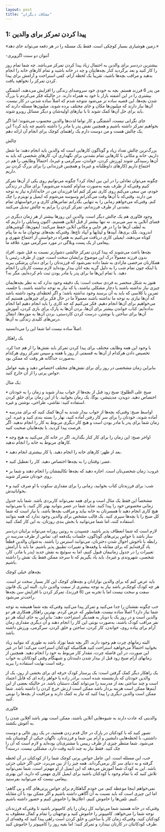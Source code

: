 ```yaml
---
layout: post
title: "مشکلات دیگران"
---
```

1: پیدا کردن تمرکز برای والدین
------------------------------

«زمین هوشیاری بسیار کوچکی است. فقط یک مسئله را در هر دفعه می‌تواند جای
دهد.»

-آنتوان دو سنت اگزوپری

بیشترین دردسر برای والدین به احتمال زیاد پیدا کردن تمرکز می‌باشد. چه شما
تمام روز را کار کنید و بعد برگردید کنار بچه‌هایتان و چه در خانه باشید و
تمام کارهای خانه را انجام بدهید و مراقب بچه‌ها باشید، تقریباً یک لحظه
آرام، کمی استراحت و آرامش برای پیدا کردن تمرکز را نخواهید یافت.

من پدر 6 فرزند هستم. بچه به خودی خود سروصدای زندگی را افزایش می‌دهند،
آشفتگی بیشتری را در این آشفته بازار با خود به همراه دارند. در حالیکه فکر
می‌کردم با بزرگ شدن بچه‌ها، این قضیه ساده تر می‌شود متوجه شدم که اصلاً
ساده شدنی در کار نیست. آن‌ها نیاز دارند که میلیون‌ها مکان و جای مختلف
برده شوند، میلیون‌ها مسئله دارند که باید برای حل آن‌ها کمک شوند تا با
نیازهای اولیه‌شان و دیگر مسائل روبرو شوند.

جای نگرانی نیست، آشفتگی و کار تواما لذت‌ها والدین محسوب می‌شوند؛ اما اگر
بخواهیم تمرکز داشته باشیم و همچنین نقش پدر یا مادر را داشته باشیم چه
باید کرد؟ این یک چالش هست و من دوست دارم یک راهنمای کوچک برای انجام آن
ارائه دهم.

چالش

بزرگ‌ترین چالش تعداد زیاد و گوناگون کارهایی است که والدین باید انجام
دهند: ما شغل داریم، خانه و مکانی با کارهایی تمام نشدنی برای نگهداری آن،
کارهای شخصی که باید به آن‌ها رسیدگی شوند (ورزش کردن، خواندن، سرگرمی و
غیره)، احتمالاً وظایفی را هم در اجتماع داریم (کارهای داوطلبانه و غیره) و
همچنین فرزندانی را برای بزرگ کردن نیز داریم.

چگونه می‌توان تعادلی را در این بین ایجاد کرد؟ چگونه می‌توانیم روی یکی از
آن‌ها تمرکز کنیم وقتی‌که از طرف بقیه به‌صورت مداوام کشیده می‌شویم؟ برای
مثال در زندگی خودم، من سعی می‌کنم روی کاری تمرکز کنم اما فرزندان من در
خانه/اداره نیاز به توجه من دارند. وقتی‌که با آن‌ها وقت می‌گذرانم وسوسه
می‌شوم که ایمیل و تویترم را چک کنم. وقتی‌که می‌خواهم زمانی را به تنهایی
بگذرانم تماس‌های کاری و درخواستهای تمام نشدنی از طرف فرزندانم، تمرکز
کردن را برایم به چالش تبدیل می‌کنند.

وجود فنّاوری هم یک چالش دیگر است. والدین این روزها بیشتر از هر زمان
دیگری در فضای آنلاین به سر می‌برند. نه تنها بیشتر از قبل آنلاین هستیم،
اکنون وسایلی را داریم که به لطف آن‌ها ما را در هر جایی و مکانی آنلاین
حفظ می‌کنند: آیفون‌ها، گوشی‌های اندروید، بلک بری‌ها، آیپدها و لپتاپها و
آیپاد تاچ‌ها. وقتی‌که بچه‌های نوجوان ما به ما پیام کوتاه می‌دهند، ایمیلی
کاری دریافت می‌کنیم به همراه درخواستی از اجتماع شهری و پیغامی از یک پست
وبلاگی در مورد سرگرمی مورد علاقه ما.

بچه‌ها باعث می‌شوند که پیدا کردن تمرکز چالشی دشوارتر نسبت به قبل شود.
افراد بدون فرزند معمولاً درک این موضوع برایشان سخت است، چون از طرف رئیس
یا همکارتان مرخصی مازادی به شما داده نمی‌شود که فرزندتان را برای دندان
پزشکی ببرید یا اینکه چون تمام شب را به دلیل گریه بچه اتان بیدار بوده‌اید
لازم نیست کارتان را انجام دهید. با تمام این‌ها ما برای پدر یا مادر بودن
ثبت نام کرده‌ایم، مگر نه؟

هنوز به شکل منحصر به فردی سخت است: یک دقیقه وجود ندارد که به نظر
بچه‌هایمان چیزی نیاز نداشته باشند یا دچار مشکلی نباشند، یا که نیاز به
توجه نداشته باشند، یا جلسه، تمرین یا کلاسی که باید به آن برسند وجود
نداشته باشد؛ و اگر لحظه‌ای وجود داشته باشد که آن‌ها نیازی به توجه ما
نداشته باشند معمولاً ما در حال فکر برای چیزهایی هستیم که می‌خواهیم برای
آن‌ها انجام دهیم. فکر می‌کنیم که چه کاری را باید انجام دهیم اما انجام
نداده‌ایم: کتاب خواندن بیشتر برای آن‌ها، بردن آن‌ها به پارک برای بازی
کردن، آموزش آن‌ها برای ساختن یا نوشتن، درست کردن کاردستی، بردن آن‌ها به
موزه‌ها، انتقال درس‌های کلیدی زندگی به آن‌ها.

اصلاً ساده نیست اما شما این را می‌دانستید.

یک راهکار

با وجود این همه وظایف مختلف برای پیدا کردن تمرکز باید نقش‌ها را از هم
جدا کرد. تخصیص دادن هرکدام از آن‌ها به قسمتی از روز یا هفته و سپس تمرکز
روی هرکدام به‌صورت جداگانه هر وقت که ممکن بود.

بنابراین زمان مشخصی در روز رأی برای نقش‌های مختلف اختصاص دهید و بقیه
عوامل حواس پرتی را از آن خارج کنید.

یک مثال:

• صبح علی الطلوع: صبح زود قبل از بچه‌ها از خواب بیدار شوید و زمان را به
خودتان اختصاص دهید. دویدن، مدیتیشن، یوگا، یک رمان بخوانید. یا از این
زمان برای خلق کردن استفاده کنید: نقاشی، طراحی، نوشتن و غیره.

• اواسط صبح: وقتی‌که بچه‌ها از خواب بیدار شدند به آن‌ها کمک کنید که برای
مدرسه آماده شوند، خودتان را برای سر کار رفتن آماده کنید، نهار را بسته
بندی کنید و غیره. این زمان شما برای پدر یا مادر بودن است و هیچ کار دیگری
مربوط به کار را انجام ندهید. اگر فرصت پیدا کردید، با بچه‌هایتان صحبت
کنید.

• اواخر صبح: این زمان را برای کار کنار بگذارید. اگر در خانه کار می‌کنید
به هیج وجه کارهای مربوط به خانه را انجام ندهید.

• بعد از ظهر: کارهای خانه را انجام دهید. یا کار بیشتری انجام دهید.

• عصر: وقتتان را به بچه‌ها اختصاص دهید. کار را تعطیل کنید.

• غروب: زمان شخصی‌تان است. اجازه دهید که بچه‌ها تکالیفشان را انجام دهند
و شما بر روی خودتان متمرکز شوید.

• شب: برای فرزندتان کتاب بخوانید، زمانی را برای مقداری سکوت با او صرف
کنید و بخوابانیدش.

مشخصاً این فقط یک مثال است و برای همه نمی‌تواند کاربردی باشد. شما باید
جدول زمانی مخصوص خود را پیدا کنید. شاید شما در عصر بتوانید بهتر کار
کنید، یا نمی‌توانید هیچ کاری انجام دهید تا همسرتان به خانه بیاید و مراقب
بچه‌ها باشد، یا نیاز است که شما کل صبح را با بچه‌ها سپری کنید. یک قالب
مشخص برای والدین وجود ندارد که همه بتوانند استفاده کنند، اما شما
می‌توانید با بخش بندی روزتان، به این کار کمک کنید.

لازم است که شما انعطاف پذیر باشید. چسپیدن به روتین روزانه می‌تواند
برایتان دردسر ساز باشد با حواس پرتی‌های گوناگون، جلسات یکدفعه ای، تماس
از طرف مدرسه در رابطه با ناخوش احوال شدن دخترتان، می‌توانند استرس زا
باشند. به‌عنوان والدین قطعاً یاد گرفته‌ایم که برای مقابله با وقفه‌ها و
تغییرات تطبیق پذیر باشیم. ما باید با آرامش تغییرات را در جدول زمانیمان
قبول کنیم، اما به سوئیچ به نقش جدید (پدر یا مادر، کار، شخصی، شهروندی و
غیره)، باید یاد بگیریم که تا سرحد ممکن فقط یک نقش را داشته باشیم.

بچه‌های خیلی کوچک

باید عرض کنم که برای والدین نوازادان و بچه‌های کوچک این کار بسیار سخت تر
است. هر چه کودک کوچک‌تر باشد نیاز به توجه بیشتری از سمت والدین دارد.
البته این یک قانون سفت و سخت نیست اما با تجربه من (6 فرزند)، تمرکز کردن
با افزایش سن بچه‌ها راحت‌تر می‌شود.

خب چگونه نقشتان را جدا می‌کنید و تمرکز پیدا می‌کنید وقتی‌که بچه شما
همیشه به توجه شما نیاز دارد؟ اصلاً ساده نیست، همانطور که عرض کردم.
بهترین راهکار همکاری هر دو والدین است و در روز یک یا دوبار به همدیگر
استراحت دهند؛ بنابراین به جای اینکه هر دو نفر مراقب کودک باشند، به‌صورت
نوبتی این کار را انجام دهند و آن دیگری مقداری زمان آرام برای پیاده روی،
خواندن، کار کردن، ساختن و خلق کردن، سرگرمی، ورزش داشته باشد.

البته زمانهای چرت هم وجود دارند. اگر بچه شما نوزاد باشد به طوری که
نتوانید زیاد بخوابید احتمالاً می‌خواهید استراحت کنید هنگامیکه کودکتان
استراحت می‌کند؛ اما در غیر این صورت، در این فاصله چرت، مقدار کار مربوط
به خود را انجام دهید. همچنین از زمانهای آرام صبح زود قبل از بیدار شدن
دلبندتان و شبهنگام وقتی کودکاتان به خواب رفته است نهایت استفاده را
ببرید.

یک راهکار دیگر کمک گرفتن است: یک پرستار کودک حرفه ای برای بخشی از روز،
یک از والدین خودتان که بازنشسته شده است، برادر زاده یا خواهر زاده ای که
قابل اعتماد است و چند ساعتی بعد از مدرسه را می‌تواند کمک دستتان باشد. در
حالیکه بعضی از این آیتم‌ها ممکن است هزینه بردار باشد ممکن است ارزش خرچ
کردن را داشته باشد. شما ممکن است والدین دیگری را پیدا کنید که نیاز به
کمک دارند و مراقبت از بچه‌ها را نوبتی کنید.

فنّاوری

والدینی که عادت دارند به شیوه‌هایی آنلاین باشند، ممکن است بهتر باشد
آفلاین شدن را به آغوش بکشند.

تصور کنید که با کودکتان در پارک در حال قدم زدن هستید، در یک روز عالی و
دوست داشتنی، با لحظه‌هایی دلنشین و آرام بین شما و فرزندتان. ناگهان جیکی
از گوشیتان بلند می‌شود. شما منتظر چیزی از طرف رییس یا مشتری‌تان بوده‌اید
و لازم است که آن را چک کنید. فقط نیاز به چند ثانیه وقت دارد، مشکلی نیست،
درسته؟

خب، این مسئله است. این عامل حواس پرتی کوچک شما را از کودکتان در آن لحظه
گرفته و به دنیای سر کار برمی‌گرداند. همه چیز را از بین می‌برد، حتی اگر
خیلی جزئی باشد. این به کودک شما آموزش می‌دهد که این ایمیل از او مهم‌تر
است، شما نمی‌توانید تلاش کنید که با تمام وجود با کودکتان باشید برای
ایمیل کاری مهمی که دارید. این بهتری پیغامی نیست که می‌توانید بفرستید.

نمی‌خواهم اینجا موعظه کنم، من خودم گناهکارم برای حواس پرتی‌های گاه و بی
گاهم؛ اما این چیزی است که باید نسبت به آن آگاهی داشته باشیم و اگر ممکن
بود با آن مقابله کنیم. تلفن‌ها را خاموش کنیم، اعلان‌ها را خاموش کنیم و
حضور داشته باشیم.

وقتی‌که در خانه هستید شما می‌توانید کل زمان را پای کامپیوتر باشید تا
وقتی‌که فرزندتان توجه شما را می‌خواهد. کامپیوتر را خاموش کنید و توجهتان
را تمام و کمال معطوف به کودکتان کنید. وقتی‌که زمان کار یا ساختن و خلق
کردن است راهی پیدا کنید که وقفه‌ای از طرف کودکانتان در کارتان نیندازد و
تمرکز کنید؛ اما بقیه روز را کامپیوتر را خاموش کنید.
